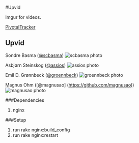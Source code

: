 #Upvid

Imgur for videos.

[PivotalTracker](https://www.pivotaltracker.com/s/projects/1193862)

## Upvid

Sondre Basma ([@scbasma](https://github.com/scbasma))
![scbasma photo](https://avatars3.githubusercontent.com/u/2318764?v=2&u=ac2a6b62fda50cb18cd6e4c6411618f8ee482e09&s=140)

Asbjørn Steinskog ([@assios](https://github.com/assios))
![assios photo](https://avatars3.githubusercontent.com/u/1413265?v=2&s=140)

Emil D. Grønnbeck ([@groennbeck](https://github.com/groennbeck))
![groennbeck photo](https://avatars1.githubusercontent.com/u/947662?v=2&s=140)

Magnus Ohm ([@magnusao] (https://github.com/magnusao))
![magnusao photo](https://avatars0.githubusercontent.com/u/4513461?v=2&u=627b505162c56a824a78c8164b5a6d09bb393ec6&s=140)



###Dependencies

1. nginx


###Setup

1. run rake nginx:build_config
2. run rake nginx:restart
